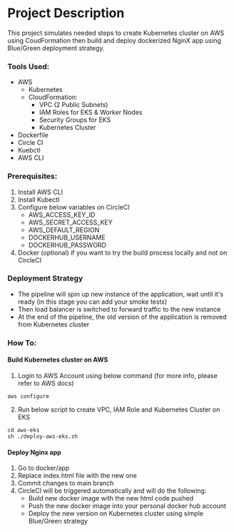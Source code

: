 # Project Description
This project simulates needed steps to create Kubernetes cluster on AWS using CoudFormation then build and deploy dockerized NginX app using Blue/Green deployment strategy.

### Tools Used:
- AWS
    - Kubernetes
    - CloudFormation:
        - VPC (2 Public Subnets)
        - IAM Roles for EKS & Worker Nodes
        - Security Groups for EKS
        - Kubernetes Cluster
- Dockerfile
- Circle CI
- Kuebctl
- AWS CLI


### Prerequisites:

1. Install AWS CLI
2. Install Kubectl
3. Configure below variables on CircleCI
    - AWS_ACCESS_KEY_ID
    - AWS_SECRET_ACCESS_KEY
    - AWS_DEFAULT_REGION
    - DOCKERHUB_USERNAME
    - DOCKERHUB_PASSWORD
4. Docker (optional) if you want to try the build process locally and not on CircleCI


### Deployment Strategy

- The pipeline will spin up new instance of the application, wait until it's ready (in this stage you can add your smoke tests)
- Then load balancer is switched to forward traffic to the new instance
- At the end of the pipeline, the old version of the application is removed from Kubernetes cluster

### How To:

#### Build Kubernetes cluster on AWS

1. Login to AWS Account using below command (for more info, please refer to AWS docs)

```
aws configure
```

2. Run below script to create VPC, IAM Role and Kubernetes Cluster on EKS

```
cd aws-eks
sh ./deploy-aws-eks.sh
```

#### Deploy Nginx app

1. Go to docker/app
2. Replace index.html file with the new one
3. Commit changes to main branch
4. CircleCI will be triggered automatically and will do the following:
    - Build new docker image with the new html code pushed
    - Push the new docker image into your personal docker hub account
    - Deploy the new version on Kubernetes cluster using simple Blue/Green strategy